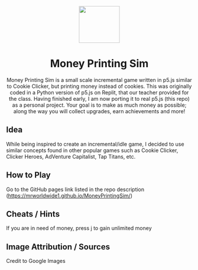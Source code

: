 <div align="center">
    <img src="https://raw.githubusercontent.com/mrworldwide1/MoneyPrintingSim/main/assets/titleScreenMoney.png" width="110", height="100">
</div>

<h1 align="center">Money Printing Sim</h1>

<p align="center">
Money Printing Sim is a small scale incremental game written in p5.js similar to Cookie Clicker, but printing money instead of cookies. This was originally coded in a Python version of p5.js on Replit, that our teacher provided for the class. Having finished early, I am now porting it to real p5.js (this repo) as a personal project.
Your goal is to make as much money as possible; along the way you will collect upgrades, earn achievements and more!</p>

Idea
--------
While being inspired to create an incremental/idle game, I decided to use similar concepts found in other popular games such as Cookie Clicker, Clicker Heroes, AdVenture Capitalist, Tap Titans, etc.

How to Play
-----
Go to the GitHub pages link listed in the repo description (https://mrworldwide1.github.io/MoneyPrintingSim/)

Cheats / Hints
--------------
If you are in need of money, press j to gain unlimited money

Image Attribution / Sources
--------------
Credit to Google Images
